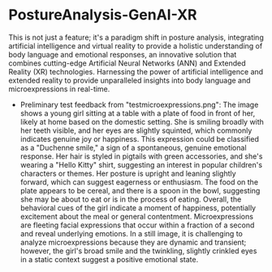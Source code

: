# PostureAnalysis-GenAI-XR
This is not just a feature; it's a paradigm shift in posture analysis, integrating artificial intelligence and virtual reality to provide a holistic understanding of body language and emotional responses, an innovative solution that combines cutting-edge Artificial Neural Networks (ANN) and Extended Reality (XR) technologies. Harnessing the power of artificial intelligence and extended reality to provide unparalleled insights into body language and microexpressions in real-time.

- Preliminary test feedback from "testmicroexpressions.png": The image shows a young girl sitting at a table with a plate of food in front of her, likely at home based on the domestic setting. She is smiling broadly with her teeth visible, and her eyes are slightly squinted, which commonly indicates genuine joy or happiness. This expression could be classified as a "Duchenne smile," a sign of a spontaneous, genuine emotional response. Her hair is styled in pigtails with green accessories, and she's wearing a "Hello Kitty" shirt, suggesting an interest in popular children's characters or themes. Her posture is upright and leaning slightly forward, which can suggest eagerness or enthusiasm. The food on the plate appears to be cereal, and there is a spoon in the bowl, suggesting she may be about to eat or is in the process of eating. Overall, the behavioral cues of the girl indicate a moment of happiness, potentially excitement about the meal or general contentment. Microexpressions are fleeting facial expressions that occur within a fraction of a second and reveal underlying emotions. In a still image, it is challenging to analyze microexpressions because they are dynamic and transient; however, the girl's broad smile and the twinkling, slightly crinkled eyes in a static context suggest a positive emotional state.
